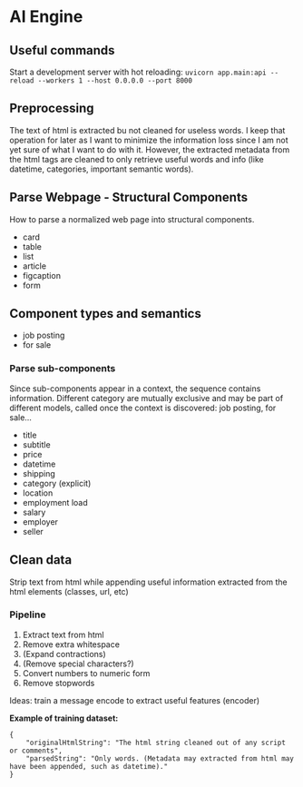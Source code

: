 # AI Engine

## Useful commands
Start a development server with hot reloading:
`uvicorn app.main:api --reload --workers 1 --host 0.0.0.0 --port 8000`

## Preprocessing
The text of html is extracted bu not cleaned for useless words. I keep that operation for later as I want to minimize the information loss since I am not yet sure of what I want to do with it. However, the extracted metadata from the html tags are cleaned to only retrieve useful words and info (like datetime, categories, important semantic words).

## Parse Webpage - Structural Components
How to parse a normalized web page into structural components.
* card
* table
* list
* article
* figcaption
* form

## Component types and semantics
* job posting
* for sale

### Parse sub-components
Since sub-components appear in a context, the sequence contains information.
Different category are mutually exclusive and may be part of different models, called once the context is discovered: job posting, for sale...
* title
* subtitle
* price
* datetime
* shipping
* category (explicit)
* location
* employment load
* salary
* employer
* seller

## Clean data
Strip text from html while appending useful information extracted from the html elements (classes, url, etc)

### Pipeline
1. Extract text from html
2. Remove extra whitespace
3. (Expand contractions)
4. (Remove special characters?)
5. Convert numbers to numeric form
6. Remove stopwords

Ideas: train a message encode to extract useful features (encoder)

**Example of training dataset:**
```
{
    "originalHtmlString": "The html string cleaned out of any script or comments",
    "parsedString": "Only words. (Metadata may extracted from html may have been appended, such as datetime)."
}
```